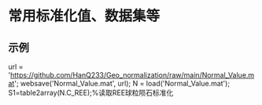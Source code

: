 # 常用标准化值、数据集等
## 示例
url = 'https://github.com/HanQ233/Geo_normalization/raw/main/Normal_Value.mat';
websave('Normal_Value.mat', url);
N = load('Normal_Value.mat');
S1=table2array(N.C_REE);%读取REE球粒陨石标准化
